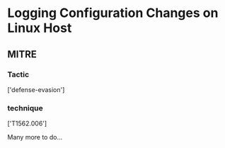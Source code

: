# Logging Configuration Changes on Linux Host

## MITRE

### Tactic
['defense-evasion']

### technique
['T1562.006']

Many more to do...
